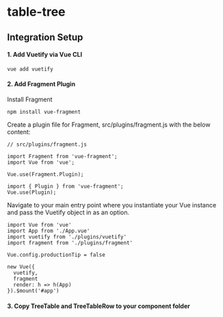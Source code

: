 # table-tree

## Integration Setup

#### 1. Add Vuetify via Vue CLI
```
vue add vuetify
```

#### 2. Add Fragment Plugin

Install Fragment 
```
npm install vue-fragment
```

Create a plugin file for Fragment, src/plugins/fragment.js with the below content:
```
// src/plugins/fragment.js

import Fragment from 'vue-fragment';
import Vue from 'vue';

Vue.use(Fragment.Plugin);

import { Plugin } from 'vue-fragment';
Vue.use(Plugin);
```

Navigate to your main entry point where you instantiate your Vue instance and pass the Vuetify object in as an option.
```
import Vue from 'vue'
import App from './App.vue'
import vuetify from './plugins/vuetify'
import fragment from './plugins/fragment'

Vue.config.productionTip = false

new Vue({
  vuetify,
  fragment
  render: h => h(App)
}).$mount('#app')

```

#### 3. Copy TreeTable and TreeTableRow to your component folder
